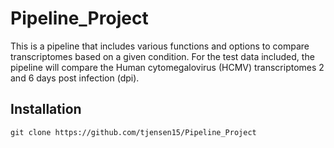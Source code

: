 # Pipeline_Project

This is a pipeline that includes various functions and options to compare transcriptomes based on a given condition. For the test data included, the pipeline will compare the Human cytomegalovirus (HCMV) transcriptomes 2 and 6 days post infection (dpi).

## Installation
`git clone https://github.com/tjensen15/Pipeline_Project`

